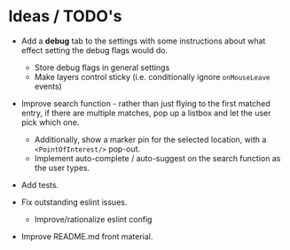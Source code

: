# Ideas / TODO's

- Add a **debug** tab to the settings with some instructions about what effect setting the debug flags would do.
  - Store debug flags in general settings
  - Make layers control sticky (i.e. conditionally ignore `onMouseLeave` events)

- Improve search function - rather than just flying to the first matched entry, if there are multiple matches,
  pop up a listbox and let the user pick which one.
  - Additionally, show a marker pin for the selected location, with a `<PointOfInterest/>` pop-out.
  - Implement auto-complete / auto-suggest on the search function as the user types.

- Add tests.

- Fix outstanding eslint issues.
  - Improve/rationalize eslint config

- Improve README.md front material.
